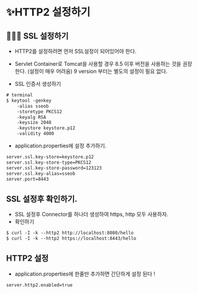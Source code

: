 # ✨HTTP2 설정하기

## 🧑🏻‍💻 SSL 설정하기
- HTTP2를 설정하려면 먼저 SSL설정이 되어있어야 한다.
- Servlet Container로 Tomcat을 사용할 경우 8.5 이후 버전을 사용하는 것을 권장한다. (설정이 매우 어려움) 9 version 부터는 별도의 설정이 필요 없다.

- SSL 인증서 생성하기
```xml
# terminal
$ keytool -genkey
    -alias sseob
    -storetype PKCS12
    -keyalg RSA
    -keysize 2048
    -keystore keystore.p12
    -validity 4000
```

- application.properties에 설정 추가하기.
```xml
server.ssl.key-store=keystore.p12
server.ssl.key-store-type=PKCS12
server.ssl.key-store-password=123123
server.ssl.key-alias=sseob
server.port=8443
```

## SSL 설정후 확인하기.
- SSL 설정후 Connector를 하나더 생성하여 https, http 모두 사용하자.
- 확인하기
```xml
$ curl -I -k --http2 http://localhost:8080/hello
$ curl -I -k --http2 https://localhost:8443/hello
```

## HTTP2 설정

- application.properties에 한줄만 추가하면 간단하게 설정 된다 !
```xml
server.http2.enabled=true
```